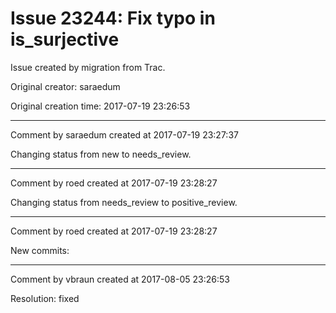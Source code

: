 # Issue 23244: Fix typo in is_surjective

Issue created by migration from Trac.

Original creator: saraedum

Original creation time: 2017-07-19 23:26:53




---

Comment by saraedum created at 2017-07-19 23:27:37

Changing status from new to needs_review.


---

Comment by roed created at 2017-07-19 23:28:27

Changing status from needs_review to positive_review.


---

Comment by roed created at 2017-07-19 23:28:27

New commits:


---

Comment by vbraun created at 2017-08-05 23:26:53

Resolution: fixed
